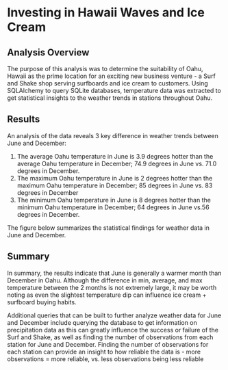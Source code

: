 # Investing in Hawaii Waves and Ice Cream

## Analysis Overview
The purpose of this analysis was to determine the suitability of Oahu, Hawaii as the prime location for an exciting new business venture - a Surf and Shake shop serving surfboards and ice cream to customers. Using SQLAlchemy to query SQLite databases, temperature data was extracted to get statistical insights to the weather trends in stations throughout Oahu.

## Results
An analysis of the data reveals 3 key difference in weather trends between June and December:

1. The average Oahu temperature in June is 3.9 degrees hotter than the average Oahu temperature in December; 74.9 degrees in June vs. 71.0 degrees in December.
2. The maximum Oahu temperature in June is 2 degrees hotter than the maximum Oahu temperature in December; 85 degrees in June vs. 83 degrees in December
3. The minimum Oahu temperature in June is 8 degrees hotter than the minimum Oahu temperature in December; 64 degrees in June vs.56 degrees in December.

The figure below summarizes the statistical findings for weather data in June and December.
<insert image>

## Summary
In summary, the results indicate that June is generally a warmer month than December in Oahu. Although the difference in min, average, and max temperature between the 2 months is not extremely large, it may be worth noting as even the slightest temperature dip can influence ice cream + surfboard buying habits.

Additional queries that can be built to further analyze weather data for June and December include querying the database to get information on precipitation data as this can greatly influence the success or failure of the Surf and Shake, as well as finding the number of observations from each station for June and December. Finding the number of observations for each station can provide an insight to how reliable the data is - more observations = more reliable, vs. less observations being less reliable